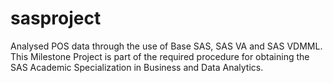 # sasproject
Analysed POS data through the use of Base SAS, SAS VA and SAS VDMML.
This Milestone Project is part of the required procedure for obtaining the SAS Academic
Specialization in Business and Data Analytics.
